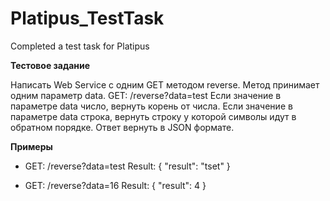 # Platipus_TestTask
 Completed a test task for Platipus
 
<b>Тестовое задание</b>

Написать Web Service с одним GET методом reverse.
Метод принимает одним параметр data. GET: /reverse?data=test
Если значение в параметре data число, вернуть корень от числа.
Если значение в параметре data строка, вернуть строку у которой символы идут
в обратном порядке.
Ответ вернуть в JSON формате.

<b>Примеры</b>

* GET: /reverse?data=test 
Result:
{ 
    "result": "tset" 
} 

* GET: /reverse?data=16 
Result:
{
    "result": 4 
}
